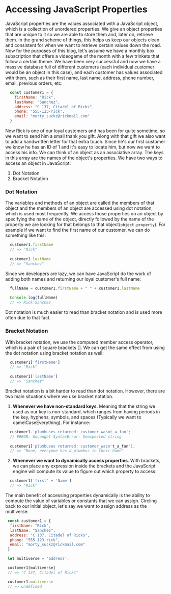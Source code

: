 # Accessing JavaScript Properties

JavaScript properties are the values associated with a JavaScript object, which is a collection of unordered properties. We give an object properties that are unique to it so we are able to store them and, later on, retrieve them. In the grand scheme of things, this helps us keep our objects clean and consistent for when we want to retrieve certain values down the road. Now for the purposes of this blog, let's assume we have a monthly box subscription that offers a videogame of the month with a few trinkets that follow a certain theme. We have been very successful and now we have a massive database full of different customers (each individual customer would be an object in this case), and each customer has values associated with them, such as their first name, last name, address, phone number, email, previous orders, etc:

```javascript
  const customer1 = {
    firstName: "Rick",
    lastName: "Sanchez",
    address: "C 137, Citadel of Ricks",
    phone: "555-123-rick",
    email: "morty_suckz@rickmail.com"
  }
```

Now Rick is one of our loyal customers and has been for quite sometime, so we want to send him a small thank you gift. Along with that gift we also want to add a handwritten letter for that extra touch. Since he's our first customer we know he has an ID of 1 and it's easy to locate him, but now we want to access his info. We can think of an object as an associative array. The keys in this array are the names of the object's properties. We have two ways to access an object in JavaScript:

1. Dot Notation
2. Bracket Notation

### Dot Notation

The variables and methods of an object are called the members of that object and the members of an object are accessed using dot notation, which is used most frequently. We access those properties on an object by specifying the name of the object, directly followed by the name of the property we are looking for that belongs to that object(`object.property`). For example if we want to find the first name of our customer, we can do something like this:

```javascript
  customer1.firstName 
  // => "Rick"
  
  customer1.lastName 
  // => "Sanchez"
```

Since we developers are lazy, we can have JavaScript do the work of adding both names and returning our loyal customer's full name:

```javascript
  fullName = customer1.firstName + " " + customer1.lastName
  
  Console.log(fullName)
  // => Rick Sanchez
```
Dot notation is much easier to read than bracket notation and is used more often due to that fact.

### Bracket Notation

With bracket notation, we use the computed member access operator, which is a pair of square brackets []. We can get the same effect from using the dot notation using bracket notation as well:

```javascript
  customer1['firstName']
  // => "Rick"
  
  customer1['lastName']
  // => "Sanchez"
```

Bracket notation is a bit harder to read than dot notation. However, there are two main situations where we use bracket notation. 
  1. **Whenever we have non-standard keys**. Meaning that the string we used as our key is non-standard, which ranges from having periods in the key, hyphens, symbols, and spaces (Typically we want to camelCaseEverything). For instance:
  
  ```javascript
    customer1.'plumbuses returned: customer_wasnt_a_fan';
    // ERROR: Uncaught SyntaxError: Unexpected string
    
    customer1['plumbuses returned: customer_wasn't_a_fan'];
    // => "None, everyone has a plumbus in their home"
  ```
  2. **Whenever we want to dynamically access properties**. With brackets, we can place any expression inside the brackets and the JavaScript engine will compute its value to figure out which property to access:
  
  ```javascript
    customer1['first' + 'Name']
    // => "Rick"
  ```
  
  The main benefit of accessing properties dynamically is the ability to compute the value of variables or constants that we can assign. Circling back to our initial object, let's say we want to assign address as the multiverse:
  
  ```javascript
   const customer1 = {
    firstName: "Rick",
    lastName: "Sanchez",
    address: "C 137, Citadel of Ricks",
    phone: "555-123-rick",
    email: "morty_suckz@rickmail.com"
   }
  
   let multiverse = 'address';
  
   customer1[multiverse]
   // => "C 137, Citadel of Ricks"
  
   customer1.multiverse
   // => undefined
  ```

